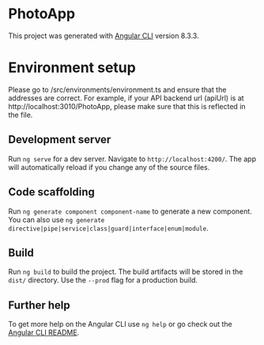 # PhotoApp

This project was generated with [Angular CLI](https://github.com/angular/angular-cli) version 8.3.3.

# Environment setup

Please go to /src/environments/environment.ts and ensure that the addresses are correct. For example, if your API backend url (apiUrl) is at http://localhost:3010/PhotoApp, please make sure that this is reflected in the file.

## Development server

Run `ng serve` for a dev server. Navigate to `http://localhost:4200/`. The app will automatically reload if you change any of the source files.

## Code scaffolding

Run `ng generate component component-name` to generate a new component. You can also use `ng generate directive|pipe|service|class|guard|interface|enum|module`.

## Build

Run `ng build` to build the project. The build artifacts will be stored in the `dist/` directory. Use the `--prod` flag for a production build.


## Further help

To get more help on the Angular CLI use `ng help` or go check out the [Angular CLI README](https://github.com/angular/angular-cli/blob/master/README.md).

